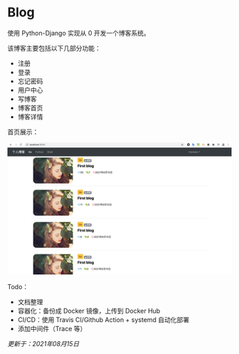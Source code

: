 # Blog

使用 Python-Django 实现从 0 开发一个博客系统。

该博客主要包括以下几部分功能：

- 注册
- 登录
- 忘记密码
- 用户中心
- 写博客
- 博客首页
- 博客详情

首页展示：

![index](./images/index.png)


Todo：

- 文档整理
- 容器化：备份成 Docker 镜像，上传到 Docker Hub
- CI/CD：使用 Travis CI/Github Action + systemd 自动化部署
- 添加中间件（Trace 等）

*更新于：2021年08月15日*

